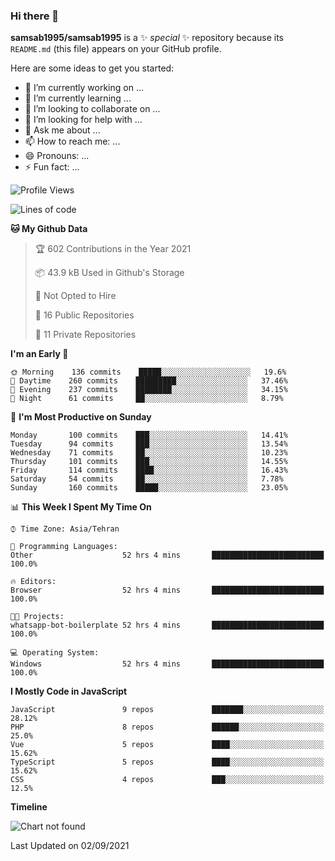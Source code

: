 ### Hi there 👋

**samsab1995/samsab1995** is a ✨ _special_ ✨ repository because its `README.md` (this file) appears on your GitHub profile.

Here are some ideas to get you started:

- 🔭 I’m currently working on ...
- 🌱 I’m currently learning ...
- 👯 I’m looking to collaborate on ...
- 🤔 I’m looking for help with ...
- 💬 Ask me about ...
- 📫 How to reach me: ...
- 😄 Pronouns: ...
- ⚡ Fun fact: ...

<!--START_SECTION:waka-->
![Profile Views](http://img.shields.io/badge/Profile%20Views-0-blue)

![Lines of code](https://img.shields.io/badge/From%20Hello%20World%20I%27ve%20Written-477284%20lines%20of%20code-blue)

**🐱 My Github Data** 

> 🏆 602 Contributions in the Year 2021
 > 
> 📦 43.9 kB Used in Github's Storage 
 > 
> 🚫 Not Opted to Hire
 > 
> 📜 16 Public Repositories 
 > 
> 🔑 11 Private Repositories  
 > 
**I'm an Early 🐤** 

```text
🌞 Morning    136 commits    █████░░░░░░░░░░░░░░░░░░░░   19.6% 
🌆 Daytime    260 commits    █████████░░░░░░░░░░░░░░░░   37.46% 
🌃 Evening    237 commits    ████████░░░░░░░░░░░░░░░░░   34.15% 
🌙 Night      61 commits     ██░░░░░░░░░░░░░░░░░░░░░░░   8.79%

```
📅 **I'm Most Productive on Sunday** 

```text
Monday       100 commits    ███░░░░░░░░░░░░░░░░░░░░░░   14.41% 
Tuesday      94 commits     ███░░░░░░░░░░░░░░░░░░░░░░   13.54% 
Wednesday    71 commits     ██░░░░░░░░░░░░░░░░░░░░░░░   10.23% 
Thursday     101 commits    ███░░░░░░░░░░░░░░░░░░░░░░   14.55% 
Friday       114 commits    ████░░░░░░░░░░░░░░░░░░░░░   16.43% 
Saturday     54 commits     ██░░░░░░░░░░░░░░░░░░░░░░░   7.78% 
Sunday       160 commits    █████░░░░░░░░░░░░░░░░░░░░   23.05%

```


📊 **This Week I Spent My Time On** 

```text
⌚︎ Time Zone: Asia/Tehran

💬 Programming Languages: 
Other                    52 hrs 4 mins       █████████████████████████   100.0%

🔥 Editors: 
Browser                  52 hrs 4 mins       █████████████████████████   100.0%

🐱‍💻 Projects: 
whatsapp-bot-boilerplate 52 hrs 4 mins       █████████████████████████   100.0%

💻 Operating System: 
Windows                  52 hrs 4 mins       █████████████████████████   100.0%

```

**I Mostly Code in JavaScript** 

```text
JavaScript               9 repos             ███████░░░░░░░░░░░░░░░░░░   28.12% 
PHP                      8 repos             ██████░░░░░░░░░░░░░░░░░░░   25.0% 
Vue                      5 repos             ████░░░░░░░░░░░░░░░░░░░░░   15.62% 
TypeScript               5 repos             ████░░░░░░░░░░░░░░░░░░░░░   15.62% 
CSS                      4 repos             ███░░░░░░░░░░░░░░░░░░░░░░   12.5%

```


**Timeline**

![Chart not found](https://raw.githubusercontent.com/samsab1995/samsab1995/main/charts/bar_graph.png) 


 Last Updated on 02/09/2021
<!--END_SECTION:waka-->
